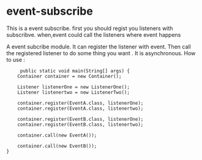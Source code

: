 # event-subscribe
This is a event subscribe.
first you should regist you listeners with subscribve.
when,event could call the listeners where event happens

A event subcribe module. It can register the listener with event. Then call the registered listener to do some thing you want . It is asynchronous. 
How to use :

         public static void main(String[] args) {
        Container container = new Container();

        Listener listenerOne = new ListenerOne();
        Listener listenertwo = new ListenerTwo();

        container.register(EventA.class, listenerOne);
        container.register(EventA.class, listenertwo);

        container.register(EventB.class, listenerOne);
        container.register(EventB.class, listenertwo);

        container.call(new EventA());

        container.call(new EventB());
    }
